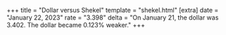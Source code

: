 +++
title = "Dollar versus Shekel"
template = "shekel.html"
[extra]
date = "January 22, 2023"
rate = "3.398"
delta = "On January 21, the dollar was 3.402. The dollar became 0.123% weaker."
+++
